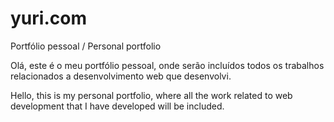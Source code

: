 # yuri.com
Portfólio pessoal / Personal portfolio

Olá, este é o meu portfólio pessoal, onde serão incluídos todos os trabalhos relacionados a desenvolvimento web que desenvolvi.


Hello, this is my personal portfolio, where all the work related to web development that I have developed will be included.


